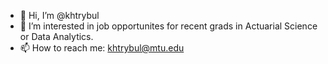 - 👋 Hi, I’m @khtrybul
- 👀 I’m interested in job opportunites for recent grads in Actuarial Science or Data Analytics.
- 📫 How to reach me: khtrybul@mtu.edu


